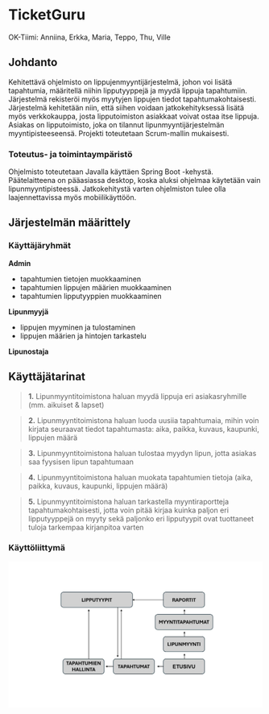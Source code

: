 # TicketGuru
OK-Tiimi: Anniina, Erkka, Maria, Teppo, Thu, Ville

## Johdanto
Kehitettävä ohjelmisto on lippujenmyyntijärjestelmä, johon voi lisätä tapahtumia, määritellä niihin lipputyyppejä ja myydä lippuja tapahtumiin. Järjestelmä rekisteröi myös myytyjen lippujen tiedot tapahtumakohtaisesti. Järjestelmä kehitetään niin, että siihen voidaan jatkokehityksessä lisätä myös verkkokauppa, josta lipputoimiston asiakkaat voivat ostaa itse lippuja.
Asiakas on lipputoimisto, joka on tilannut lipunmyyntijärjestelmän myyntipisteeseensä. 
Projekti toteutetaan Scrum-mallin mukaisesti.

### Toteutus- ja toimintaympäristö
Ohjelmisto toteutetaan Javalla käyttäen Spring Boot -kehystä. 
Päätelaitteena on pääasiassa desktop, koska aluksi ohjelmaa käytetään vain lipunmyyntipisteessä. Jatkokehitystä varten ohjelmiston tulee olla laajennettavissa myös mobiilikäyttöön.

## Järjestelmän määrittely

### Käyttäjäryhmät

**Admin**
- tapahtumien tietojen muokkaaminen
- tapahtumien lippujen määrien muokkaaminen
- tapahtumien lipputyyppien muokkaaminen

**Lipunmyyjä**
- lippujen myyminen ja tulostaminen
- lippujen määrien ja hintojen tarkastelu

**Lipunostaja**

## Käyttäjätarinat
> **1.**
> Lipunmyyntitoimistona haluan myydä lippuja eri asiakasryhmille (mm. aikuiset & lapset)

> **2.**
> Lipunmyyntitoimistona haluan luoda uusiia tapahtumaia, mihin voin kirjata seuraavat tiedot tapahtumasta: aika, paikka, kuvaus, kaupunki, lippujen määrä

> **3.**
> Lipunmyyntitoimistona haluan tulostaa myydyn lipun, jotta asiakas saa fyysisen lipun tapahtumaan

>**4.**
> Lipunmyyntitoimistona haluan muokata tapahtumien tietoja (aika, paikka, kuvaus, kaupunki, lippujen määrä)

>**5.** 
> Lipunmyyntitoimistona haluan tarkastella myyntiraportteja tapahtumakohtaisesti, jotta voin pitää kirjaa kuinka paljon eri lipputyyppejä on myyty sekä paljonko eri lipputyypit ovat tuottaneet tuloja tarkempaa kirjanpitoa varten



### Käyttöliittymä

![Kayttoliittymakuva](ticketguru/public/kayttoliittymakuva.jpg)